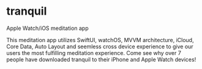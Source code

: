 # tranquil
Apple Watch/iOS meditation app


This meditation app utilizes SwiftUI, watchOS, MVVM architecture, iCloud, Core Data, Auto Layout and seemless 
cross device experience to give our users the most fulfilling meditation experience. Come see why over 7 people 
have downloaded tranquil to their iPhone and Apple Watch devices! 

